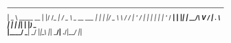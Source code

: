  ____               _  _______    ___            
|  _ \  _____   __ | |/ /_   _|  / _ \ _ __  ___ 
| | | |/ _ \ \ / / | ' /  | |   | | | | '_ \/ __|
| |_| |  __/\ V /  | . \  | |   | |_| | |_) \__ \
|____/ \___| \_/   |_|\_\ |_|    \___/| .__/|___/
                                      |_|        
